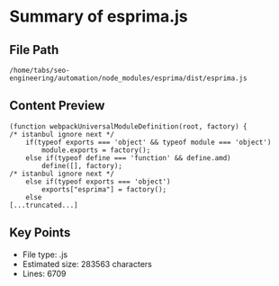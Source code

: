 # Summary of esprima.js
  
## File Path
`/home/tabs/seo-engineering/automation/node_modules/esprima/dist/esprima.js`

## Content Preview
```
(function webpackUniversalModuleDefinition(root, factory) {
/* istanbul ignore next */
	if(typeof exports === 'object' && typeof module === 'object')
		module.exports = factory();
	else if(typeof define === 'function' && define.amd)
		define([], factory);
/* istanbul ignore next */
	else if(typeof exports === 'object')
		exports["esprima"] = factory();
	else
[...truncated...]
```

## Key Points
- File type: .js
- Estimated size: 283563 characters
- Lines: 6709
